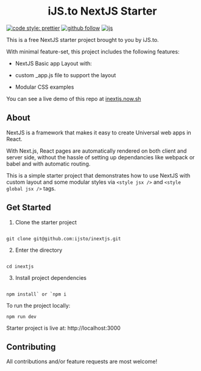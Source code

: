 <h1 align="center">iJS.to NextJS Starter</h1>

[![code style: prettier](https://img.shields.io/badge/code_style-prettier-ff69b4.svg?style=for-the-badge)](https://github.com/prettier/prettier)
[![github follow](https://img.shields.io/github/followers/ijsto?color=%23ff665a&label=Follow%20iJS.to&logo=github&style=for-the-badge)](https://github.com/ijsto)
[![ijs](https://img.shields.io/badge/learn%20code-black?&message=Courses&style=for-the-badge&label=ijs.to)](https://ijs.to)

This is a free NextJS starter project brought to you by iJS.to.

With minimal feature-set, this project includes the following features:

- NextJS Basic app Layout with:

- custom \_app.js file to support the layout

- Modular CSS examples

You can see a live demo of this repo at [inextjs.now.sh](https://inextjs.now.sh/)

## About

NextJS is a framework that makes it easy to create Universal web apps in React.

With Next.js, React pages are automatically rendered on both client and server side, without the hassle of setting up dependancies like webpack or babel and with automatic routing.

This is a simple starter project that demonstrates how to use NextJS with custom layout and some modular styles via `<style jsx />` and `<style global jsx />` tags.

## Get Started

1. Clone the starter project

```

git clone git@github.com:ijsto/inextjs.git

```

2. Enter the directory

```

cd inextjs

```

3. Install project dependencies

```

npm install` or `npm i

```

To run the project locally:

`npm run dev`

Starter project is live at: http://localhost:3000

## Contributing

All contributions and/or feature requests are most welcome!
